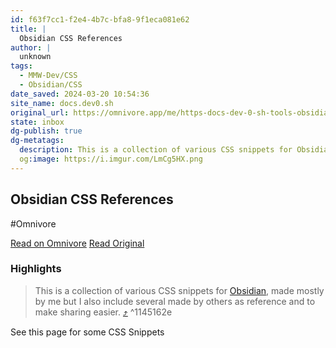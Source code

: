 ```yaml
---
id: f63f7cc1-f2e4-4b7c-bfa8-9f1eca081e62
title: |
  Obsidian CSS References
author: |
  unknown
tags:
  - MMW-Dev/CSS
  - Obsidian/CSS
date_saved: 2024-03-20 10:54:36
site_name: docs.dev0.sh
original_url: https://omnivore.app/me/https-docs-dev-0-sh-tools-obsidian-css-snippets-18e58b5812a
state: inbox
dg-publish: true
dg-metatags:
  description: This is a collection of various CSS snippets for Obsidian, made mostly by me but I also include several made by others as reference and to make sharing easier.
  og:image: https://i.imgur.com/LmCg5HX.png
---
```


## Obsidian CSS References
#Omnivore

[Read on Omnivore](https://omnivore.app/me/https-docs-dev-0-sh-tools-obsidian-css-snippets-18e58b5812a)
[Read Original](https://docs.dev0.sh/tools/obsidian/css-snippets/)

### Highlights

> This is a collection of various CSS snippets for [Obsidian](https://docs.dev0.sh/404), made mostly by me but I also include several made by others as reference and to make sharing easier. [⤴️](https://omnivore.app/me/https-docs-dev-0-sh-tools-obsidian-css-snippets-18e58b5812a#1145162e-cb1c-4292-86ab-b2f69333b21c)  ^1145162e

See this page for some CSS Snippets 

